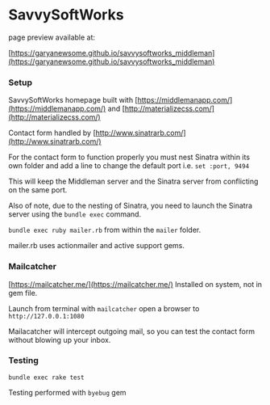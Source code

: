 # SavvySoftWorks

page preview available at:

[https://garyanewsome.github.io/savvysoftworks_middleman](https://garyanewsome.github.io/savvysoftworks_middleman)

### Setup

SavvySoftWorks homepage built with [https://middlemanapp.com/](https://middlemanapp.com/) and [http://materializecss.com/](http://materializecss.com/)

Contact form handled by [http://www.sinatrarb.com/](http://www.sinatrarb.com/)

For the contact form to function properly you must nest Sinatra within its own folder and add a line to change the default port i.e. `set :port, 9494`

This will keep the Middleman server and the Sinatra server from conflicting on the same port.

Also of note, due to the nesting of Sinatra, you need to launch the Sinatra server using the `bundle exec` command.

`bundle exec ruby mailer.rb` from within the `mailer` folder.

mailer.rb uses actionmailer and active support gems.

### Mailcatcher
[https://mailcatcher.me/](https://mailcatcher.me/)
Installed on system, not in gem file.

Launch from terminal with `mailcatcher` open a browser to `http://127.0.0.1:1080`

Mailacatcher will intercept outgoing mail, so you can test the contact form without blowing up your inbox.

### Testing

`bundle exec rake test`

Testing performed with `byebug` gem

